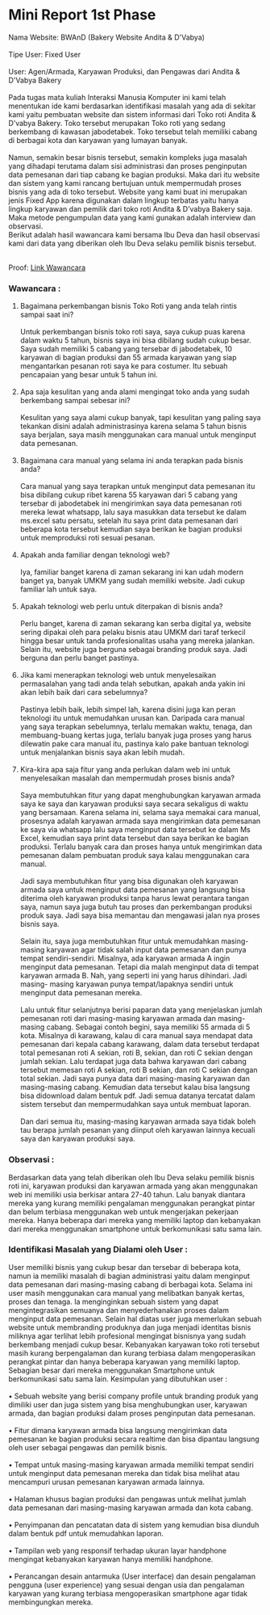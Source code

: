 # Mini Report 1st Phase

Nama Website: BWAnD (Bakery Website Andita & D'Vabya)<br><br>
Tipe User: Fixed User<br><br>
User: Agen/Armada, Karyawan Produksi, dan Pengawas dari Andita & D'Vabya Bakery<br><br>
  Pada tugas mata kuliah Interaksi Manusia Komputer ini kami telah menentukan ide kami berdasarkan identifikasi masalah yang ada di sekitar kami yaitu pembuatan website dan sistem informasi dari Toko roti Andita & D’vabya Bakery. Toko tersebut merupakan Toko roti yang sedang berkembang di kawasan jabodetabek. Toko tersebut telah memiliki cabang di berbagai kota dan karyawan yang lumayan banyak.<br><br> 
  Namun, semakin besar bisnis tersebut, semakin kompleks juga masalah yang dihadapi terutama dalam sisi administrasi dan proses penginputan data pemesanan dari tiap cabang ke bagian produksi. Maka dari itu website dan sistem yang kami rancang bertujuan untuk mempermudah proses bisnis yang ada di toko tersebut. Website yang kami buat ini merupakan jenis Fixed App karena digunakan dalam lingkup terbatas yaitu hanya lingkup karyawan dan pemilik dari toko roti Andita & D’vabya Bakery saja. Maka metode pengumpulan data yang kami gunakan adalah interview dan observasi.<br>
Berikut adalah hasil wawancara kami bersama Ibu Deva dan hasil observasi kami dari data yang diberikan oleh Ibu Deva selaku pemilik bisnis tersebut.<br><br>

Proof:
[Link Wawancara](https://drive.google.com/file/d/1JqMBXJCRkr-T6K9c39m0HKFc4q47eWAt/view?usp=sharing)

### Wawancara :
1.	Bagaimana perkembangan bisnis Toko Roti yang anda telah rintis sampai saat ini?<br><br>
        Untuk perkembangan bisnis toko roti saya, saya cukup puas karena dalam waktu 5 tahun, bisnis saya ini bisa dibilang sudah cukup besar. Saya sudah memiliki 5 cabang yang         tersebar di jabodetabek, 10 karyawan di bagian produksi dan 55 armada karyawan yang siap mengantarkan pesanan roti saya ke para costumer. Itu sebuah pencapaian yang             besar untuk 5 tahun ini.<br><br>
2.	Apa saja kesulitan yang anda alami mengingat toko anda yang sudah berkembang sampai sebesar ini?<br><br>
        Kesulitan yang saya alami cukup banyak, tapi kesulitan yang paling saya tekankan disini adalah administrasinya karena selama 5 tahun bisnis saya berjalan, saya masih             menggunakan cara manual untuk menginput data pemesanan.<br><br> 
3.	Bagaimana cara manual yang selama ini anda terapkan pada bisnis anda?<br><br>
        Cara manual yang saya terapkan untuk menginput data pemesanan itu bisa dibilang cukup ribet karena 55 karyawan dari 5 cabang yang tersebar di jabodetabek ini mengirimkan         saya data pemesanan roti mereka lewat whatsapp, lalu saya masukkan data tersebut ke dalam ms.excel satu persatu, setelah itu saya print data pemesanan dari beberapa kota         tersebut kemudian saya berikan ke bagian produksi untuk memproduksi roti sesuai pesanan.<br><br>
4.	Apakah anda familiar dengan teknologi web?<br><br>
        Iya, familiar banget karena di zaman sekarang ini kan udah modern banget ya, banyak UMKM yang sudah memiliki website. Jadi cukup familiar lah untuk saya.<br><br>
5.	Apakah teknologi web perlu untuk diterpakan di bisnis anda?<br><br>
        Perlu banget, karena di zaman sekarang kan serba digital ya, website sering dipakai oleh para pelaku bisnis atau UMKM dari taraf terkecil hingga besar untuk tanda               profesionalitas usaha yang mereka jalankan. Selain itu, website juga berguna sebagai branding produk saya. Jadi berguna dan perlu banget pastinya.<br><br>
6.	Jika kami menerapkan teknologi web untuk menyelesaikan permasalahan yang tadi anda telah sebutkan, apakah anda yakin ini akan lebih baik dari cara sebelumnya?<br><br>
        Pastinya lebih baik, lebih simpel lah, karena disini juga kan peran teknologi itu untuk memudahkan urusan kan. Daripada cara manual yang saya terapkan sebelumnya,               terlalu memakan waktu, tenaga, dan membuang-buang kertas juga, terlalu banyak juga proses yang harus dilewatin pake cara manual itu, pastinya kalo pake bantuan teknologi         untuk menjalankan bisnis saya akan lebih mudah.<br><br>
7.	Kira-kira apa saja fitur yang anda perlukan dalam web ini untuk menyelesaikan masalah dan mempermudah proses bisnis anda?<br><br>
        Saya membutuhkan fitur yang dapat menghubungkan karyawan armada saya ke saya dan karyawan produksi saya secara sekaligus di waktu yang bersamaan. Karena selama ini,             selama saya memakai cara manual, prosesnya adalah karyawan armada saya mengirimkan data pemesanan ke saya via whatsapp lalu saya menginput data tersebut ke dalam Ms             Excel, kemudian saya print data tersebut dan saya berikan ke bagian produksi. Terlalu banyak cara dan proses hanya untuk mengirimkan data pemesanan dalam pembuatan               produk saya kalau menggunakan cara manual.<br><br> 
        Jadi saya membutuhkan fitur yang bisa digunakan oleh karyawan armada saya untuk menginput data pemesanan yang langsung bisa diterima oleh karyawan produksi tanpa harus           lewat perantara tangan saya, namun saya juga butuh tau proses dan perkembangan produksi produk saya. Jadi saya bisa memantau dan mengawasi jalan nya proses bisnis saya.         <br><br>
        Selain itu, saya juga membutuhkan fitur untuk memudahkan masing-masing karyawan agar tidak salah input data pemesanan dan punya tempat sendiri-sendiri. Misalnya, ada             karyawan armada A ingin menginput data pemesanan. Tetapi dia malah menginput data di tempat karyawan armada B. Nah, yang seperti ini yang harus dihindari. Jadi masing-           masing karyawan punya tempat/lapaknya sendiri untuk menginput data pemesanan mereka.<br><br>
        Lalu untuk fitur selanjutnya berisi paparan data yang menjelaskan jumlah pemesanan roti dari masing-masing karyawan armada dan masing-masing cabang. Sebagai contoh               begini, saya memiliki 55 armada di 5 kota. Misalnya di karawang, kalau di cara manual saya mendapat data pemesanan dari kepala cabang karawang, dalam data tersebut               terdapat total pemesanan roti A sekian, roti B, sekian, dan roti C sekian dengan jumlah sekian. Lalu terdapat juga data bahwa karyawan dari cabang tersebut memesan roti         A sekian, roti B sekian, dan roti C sekian dengan total sekian. Jadi saya punya data dari masing-masing karyawan dan masing-masing cabang. Kemudian data tersebut kalau           bisa langsung bisa didownload dalam bentuk pdf. Jadi semua datanya tercatat dalam sistem tersebut dan mempermudahkan saya untuk membuat laporan.<br><br>
        Dan dari semua itu, masing-masing karyawan armada saya tidak boleh tau berapa jumlah pesanan yang diinput oleh karyawan lainnya kecuali saya dan karyawan produksi saya.

### Observasi :
Berdasarkan data yang telah diberikan oleh Ibu Deva selaku pemilik bisnis roti ini, karyawan produksi dan karyawan armada yang akan menggunakan web ini memiliki usia berkisar antara 27-40 tahun. Lalu banyak diantara mereka yang kurang memiliki pengalaman menggunakan perangkat pintar dan belum terbiasa menggunakan web untuk mengerjakan pekerjaan mereka. Hanya beberapa dari mereka yang memiliki laptop dan kebanyakan dari mereka menggunakan smartphone untuk berkomunikasi satu sama lain.

### Identifikasi Masalah yang Dialami oleh User :
User memiliki bisnis yang cukup besar dan tersebar di beberapa kota, namun ia memiliki masalah di bagian administrasi yaitu dalam menginput data pemesanan dari masing-masing cabang di berbagai kota.
Selama ini user masih menggunakan cara manual yang melibatkan banyak kertas, proses dan tenaga. Ia menginginkan sebuah sistem yang dapat mengintegrasikan semuanya dan menyederhanakan proses dalam menginput data pemesanan.
Selain hal diatas user juga memerlukan sebuah website untuk membranding produknya dan juga menjadi identitas bisnis miliknya agar terlihat lebih profesional mengingat bisnisnya yang sudah berkembang menjadi cukup besar.
Kebanyakan karyawan toko roti tersebut masih kurang berpengalaman dan kurang terbiasa dalam mengoperasikan perangkat pintar dan hanya beberapa karyawan yang memiliki laptop. Sebagian besar dari mereka menggunakan Smartphone untuk berkomunikasi satu sama lain.
Kesimpulan yang dibutuhkan user :<br><br>
•	Sebuah website yang berisi company profile untuk branding produk yang dimiliki user dan juga sistem yang bisa menghubungkan user, karyawan armada, dan bagian produksi dalam proses penginputan data pemesanan.<br><br>
•	Fitur dimana karyawan armada bisa langsung mengirimkan data pemesanan ke bagian produksi secara realtime dan bisa dipantau langsung oleh user sebagai pengawas dan pemilik bisnis.<br><br>
•	Tempat untuk masing-masing karyawan armada memiliki tempat sendiri untuk menginput data pemesanan mereka dan tidak bisa melihat atau mencampuri urusan pemesanan karyawan armada lainnya.<br><br>
•	Halaman khusus bagian produksi dan pengawas untuk melihat jumlah data pemesanan dari masing-masing karyawan armada dan kota cabang.<br><br> 
•	Penyimpanan dan pencatatan data di sistem yang kemudian bisa diunduh dalam bentuk pdf untuk memudahkan laporan.<br><br>
•	Tampilan web yang responsif terhadap ukuran layar handphone mengingat kebanyakan karyawan hanya memiliki handphone.<br><br>
•	Perancangan desain antarmuka (User interface)  dan desain pengalaman pengguna (user experience) yang sesuai dengan usia dan pengalaman karyawan yang kurang terbiasa mengoperasikan smartphone agar tidak membingungkan mereka.

